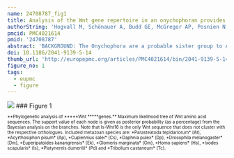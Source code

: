 ```yaml
---
name: 24708787_fig1
title: Analysis of the Wnt gene repertoire in an onychophoran provides new insights into the evolution of segmentation.
authorString: 'Hogvall M, Schönauer A, Budd GE, McGregor AP, Posnien N, Janssen R.'
pmcid: PMC4021614
pmid: '24708787'
abstract: 'BACKGROUND: The Onychophora are a probable sister group to Arthropoda, one of the most intensively studied animal phyla from a developmental perspective. Pioneering work on the fruit fly Drosophila melanogaster and subsequent investigation of other arthropods has revealed important roles for Wnt genes during many developmental processes in these animals. RESULTS: We screened the embryonic transcriptome of the onychophoran Euperipatoides kanangrensis and found that at least 11 Wnt genes are expressed during embryogenesis. These genes represent 11 of the 13 known subfamilies of Wnt genes. CONCLUSIONS: Many onychophoran Wnt genes are expressed in segment polarity gene-like patterns, suggesting a general role for these ligands during segment regionalization, as has been described in arthropods. During early stages of development, Wnt2, Wnt4, and Wnt5 are expressed in broad multiple segment-wide domains that are reminiscent of arthropod gap and Hox gene expression patterns, which suggests an early instructive role for Wnt genes during E. kanangrensis segmentation.'
doi: 10.1186/2041-9139-5-14
thumb_url: 'http://europepmc.org/articles/PMC4021614/bin/2041-9139-5-14-1.gif'
figure_no: 1
tags:
  - eupmc
  - figure
---
```

<img src='http://europepmc.org/articles/PMC4021614/bin/2041-9139-5-14-1.jpg' style='max-height: 300px'>
### Figure 1
<p style='font-size: 10px;'>**Phylogenetic analysis of *****Wnt *****genes.** Maximum likelihood tree of Wnt amino acid sequences. The support value of each node is given as posterior probability (as a percentage) from the Bayesian analysis on the branches. Note that Is-Wnt16 is the only Wnt sequence that does not cluster with the respective orthologues. Included metazoan species are: *Parasteatoda tepidariorum* (At), *Acyrthosiphon pisum* (Ap), *Cupiennius salei* (Cs), *Daphnia pulex* (Dp), *Drosophila melanogaster* (Dm), *Euperipatoides kanangrensis* (Ek), *Glomeris marginata* (Gm), *Homo sapiens* (Hs), *Ixodes scapularis* (Is), *Platynereis dumerilii* (Pd) and *Tribolium castaneum* (Tc).</p>